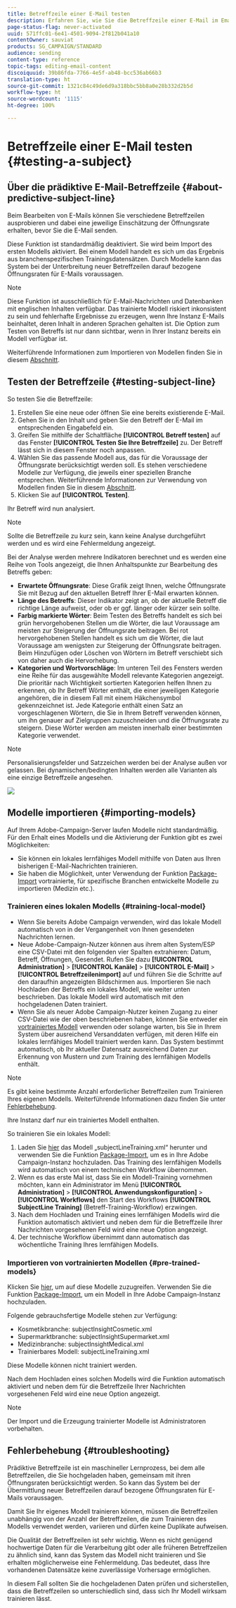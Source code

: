 ```yaml
---
title: Betreffzeile einer E-Mail testen
description: Erfahren Sie, wie Sie die Betreffzeile einer E-Mail im Email Designer definieren.
page-status-flag: never-activated
uuid: 571ffc01-6e41-4501-9094-2f812b041a10
contentOwner: sauviat
products: SG_CAMPAIGN/STANDARD
audience: sending
content-type: reference
topic-tags: editing-email-content
discoiquuid: 39b86fda-7766-4e5f-ab48-bcc536ab66b3
translation-type: ht
source-git-commit: 1321c84c49de6d9a318bbc5bb8a0e28b332d2b5d
workflow-type: ht
source-wordcount: '1115'
ht-degree: 100%

---
```


# Betreffzeile einer E-Mail testen {#testing-a-subject}


## Über die prädiktive E-Mail-Betreffzeile {#about-predictive-subject-line}

Beim Bearbeiten von E-Mails können Sie verschiedene Betreffzeilen ausprobieren und dabei eine jeweilige Einschätzung der Öffnungsrate erhalten, bevor Sie die E-Mail senden.

Diese Funktion ist standardmäßig deaktiviert. Sie wird beim Import des ersten Modells aktiviert. Bei einem Modell handelt es sich um das Ergebnis aus branchenspezifischen Trainingsdatensätzen. Durch Modelle kann das System bei der Unterbreitung neuer Betreffzeilen darauf bezogene Öffnungsraten für E-Mails voraussagen.

>[!NOTE]
>
>Diese Funktion ist ausschließlich für E-Mail-Nachrichten und Datenbanken mit englischen Inhalten verfügbar. Das trainierte Modell riskiert inkonsistent zu sein und fehlerhafte Ergebnisse zu erzeugen, wenn Ihre Instanz E-Mails beinhaltet, deren Inhalt in anderen Sprachen gehalten ist. Die Option zum Testen von Betreffs ist nur dann sichtbar, wenn in Ihrer Instanz bereits ein Modell verfügbar ist.

Weiterführende Informationen zum Importieren von Modellen finden Sie in diesem [Abschnitt](#importing-models).

## Testen der Betreffzeile {#testing-subject-line}

So testen Sie die Betreffzeile:

1. Erstellen Sie eine neue oder öffnen Sie eine bereits existierende E-Mail.
1. Gehen Sie in den Inhalt und geben Sie den Betreff der E-Mail im entsprechenden Eingabefeld ein.
1. Greifen Sie mithilfe der Schaltfläche **[!UICONTROL Betreff testen]** auf das Fenster **[!UICONTROL Testen Sie Ihre Betreffzeile]** zu. Der Betreff lässt sich in diesem Fenster noch anpassen.
1. Wählen Sie das passende Modell aus, das für die Voraussage der Öffnungsrate berücksichtigt werden soll. Es stehen verschiedene Modelle zur Verfügung, die jeweils einer speziellen Branche entsprechen. Weiterführende Informationen zur Verwendung von Modellen finden Sie in diesem [Abschnitt](#importing-models).
1. Klicken Sie auf **[!UICONTROL Testen]**.

Ihr Betreff wird nun analysiert.

>[!NOTE]
>
>Sollte die Betreffzeile zu kurz sein, kann keine Analyse durchgeführt werden und es wird eine Fehlermeldung angezeigt.

Bei der Analyse werden mehrere Indikatoren berechnet und es werden eine Reihe von Tools angezeigt, die Ihnen Anhaltspunkte zur Bearbeitung des Betreffs geben:

* **Erwartete Öffnungsrate**: Diese Grafik zeigt Ihnen, welche Öffnungsrate Sie mit Bezug auf den aktuellen Betreff Ihrer E-Mail erwarten können.
* **Länge des Betreffs**: Dieser Indikator zeigt an, ob der aktuelle Betreff die richtige Länge aufweist, oder ob er ggf. länger oder kürzer sein sollte.
* **Farbig markierte Wörter**: Beim Testen des Betreffs handelt es sich bei grün hervorgehobenen Stellen um die Wörter, die laut Voraussage am meisten zur Steigerung der Öffnungsrate beitragen. Bei rot hervorgehobenen Stellen handelt es sich um die Wörter, die laut Voraussage am wenigsten zur Steigerung der Öffnungsrate beitragen. Beim Hinzufügen oder Löschen von Wörtern im Betreff verschiebt sich von daher auch die Hervorhebung.
* **Kategorien und Wortvorschläge**: Im unteren Teil des Fensters werden eine Reihe für das ausgewählte Modell relevante Kategorien angezeigt. Die prioritär nach Wichtigkeit sortierten Kategorien helfen Ihnen zu erkennen, ob Ihr Betreff Wörter enthält, die einer jeweiligen Kategorie angehören, die in diesem Fall mit einem Häkchensymbol gekennzeichnet ist. Jede Kategorie enthält einen Satz an vorgeschlagenen Wörtern, die Sie in Ihrem Betreff verwenden können, um ihn genauer auf Zielgruppen zuzuschneiden und die Öffnungsrate zu steigern. Diese Wörter werden am meisten innerhalb einer bestimmten Kategorie verwendet.

>[!NOTE]
>
>Personalisierungsfelder und Satzzeichen werden bei der Analyse außen vor gelassen. Bei dynamischen/bedingten Inhalten werden alle Varianten als eine einzige Betreffzeile angesehen.

![](assets/predictive_subject_line_example.png)

## Modelle importieren      {#importing-models}

Auf Ihrem Adobe-Campaign-Server laufen Modelle nicht standardmäßig. Für den Erhalt eines Modells und die Aktivierung der Funktion gibt es zwei Möglichkeiten:

* Sie können ein lokales lernfähiges Modell mithilfe von Daten aus Ihren bisherigen E-Mail-Nachrichten trainieren.
* Sie haben die Möglichkeit, unter Verwendung der Funktion [Package-Import](../../automating/using/managing-packages.md) vortrainierte, für spezifische Branchen entwickelte Modelle zu importieren (Medizin etc.). 

### Trainieren eines lokalen Modells {#training-local-model}

* Wenn Sie bereits Adobe Campaign verwenden, wird das lokale Modell automatisch von in der Vergangenheit von Ihnen gesendeten Nachrichten lernen.
* Neue Adobe-Campaign-Nutzer können aus ihrem alten System/ESP eine CSV-Datei mit den folgenden vier Spalten extrahieren: Datum, Betreff, Öffnungen, Gesendet. Rufen Sie dazu **[!UICONTROL Administration]** > **[!UICONTROL Kanäle]** > **[!UICONTROL E-Mail]** > **[!UICONTROL Betreffzeilenimport]** auf und führen Sie die Schritte auf den daraufhin angezeigten Bildschirmen aus. Importieren Sie nach Hochladen der Betreffs ein lokales Modell, wie weiter unten beschrieben. Das lokale Modell wird automatisch mit den hochgeladenen Daten trainiert.
* Wenn Sie als neuer Adobe Campaign-Nutzer keinen Zugang zu einer CSV-Datei wie der oben beschriebenen haben, können Sie entweder ein [vortrainiertes Modell](#pre-trained-models) verwenden oder solange warten, bis Sie in Ihrem System über ausreichend Versanddaten verfügen, mit deren Hilfe ein lokales lernfähiges Modell trainiert werden kann. Das System bestimmt automatisch, ob Ihr aktueller Datensatz ausreichend Daten zur Erkennung von Mustern und zum Training des lernfähigen Modells enthält.

>[!NOTE]
>
>Es gibt keine bestimmte Anzahl erforderlicher Betreffzeilen zum Trainieren Ihres eigenen Modells. Weiterführende Informationen dazu finden Sie unter [Fehlerbehebung](#troubleshooting).
>
>Ihre Instanz darf nur ein trainiertes Modell enthalten.

So trainieren Sie ein lokales Modell:
1. Laden Sie [hier](https://experience.adobe.com/#/downloads/content/software-distribution/en/campaign.html) das Modell „subjectLineTraining.xml“ herunter und verwenden Sie die Funktion [Package-Import](../../automating/using/managing-packages.md), um es in Ihre Adobe Campaign-Instanz hochzuladen. Das Training des lernfähigen Modells wird automatisch von einem technischen Workflow übernommen.
1. Wenn es das erste Mal ist, dass Sie ein Modell-Training vornehmen möchten, kann ein Administrator im Menü **[!UICONTROL Administration]** > **[!UICONTROL Anwendungskonfiguration]** > **[!UICONTROL Workflows]** den Start des Workflows **[!UICONTROL SubjectLine Training]** (Betreff-Training-Workflow) erzwingen.
1. Nach dem Hochladen und Training eines lernfähigen Modells wird die Funktion automatisch aktiviert und neben dem für die Betreffzeile Ihrer Nachrichten vorgesehenen Feld wird eine neue Option angezeigt.
1. Der technische Workflow übernimmt dann automatisch das wöchentliche Training Ihres lernfähigen Modells.

### Importieren von vortrainierten Modellen {#pre-trained-models}

Klicken Sie [hier](https://experience.adobe.com/#/downloads/content/software-distribution/en/campaign.html), um auf diese Modelle zuzugreifen. Verwenden Sie die Funktion [Package-Import](../../automating/using/managing-packages.md), um ein Modell in Ihre Adobe Campaign-Instanz hochzuladen.

Folgende gebrauchsfertige Modelle stehen zur Verfügung:

* Kosmetikbranche: subjectInsightCosmetic.xml
* Supermarktbranche: subjectInsightSupermarket.xml
* Medizinbranche: subjectInsightMedical.xml
* Trainierbares Modell: subjectLineTraining.xml

Diese Modelle können nicht trainiert werden.

Nach dem Hochladen eines solchen Modells wird die Funktion automatisch aktiviert und neben dem für die Betreffzeile Ihrer Nachrichten vorgesehenen Feld wird eine neue Option angezeigt.

>[!NOTE]
>
>Der Import und die Erzeugung trainierter Modelle ist Administratoren vorbehalten.

## Fehlerbehebung {#troubleshooting}

Prädiktive Betreffzeile ist ein maschineller Lernprozess, bei dem alle Betreffzeilen, die Sie hochgeladen haben, gemeinsam mit ihren Öffnungsraten berücksichtigt werden. So kann das System bei der Übermittlung neuer Betreffzeilen darauf bezogene Öffnungsraten für E-Mails voraussagen.

Damit Sie Ihr eigenes Modell trainieren können, müssen die Betreffzeilen unabhängig von der Anzahl der Betreffzeilen, die zum Trainieren des Modells verwendet werden, variieren und dürfen keine Duplikate aufweisen.

Die Qualität der Betreffzeilen ist sehr wichtig. Wenn es nicht genügend hochwertige Daten für die Verarbeitung gibt oder alle früheren Betreffzeilen zu ähnlich sind, kann das System das Modell nicht trainieren und Sie erhalten möglicherweise eine Fehlermeldung. Das bedeutet, dass Ihre vorhandenen Datensätze keine zuverlässige Vorhersage ermöglichen.

In diesem Fall sollten Sie die hochgeladenen Daten prüfen und sicherstellen, dass die Betreffzeilen so unterschiedlich sind, dass sich Ihr Modell wirksam trainieren lässt.

<!--Some clients have reported this issue: I have had the subject line training workflow running for about a year now.  It has trained on 883 records and I am still seeing the message "The existing dataset is not enough to generate a model."  I do get an error in the workflow every time it runs "XML-110009 Unable to find the element 'runwf' of path '/' (document with schema 'serverConf')".

For this, campaign takes the subject line as training data and tries to come up with significant enough model to predict open rate with 95% confidence.

The 400 subject line number is mention with at least and is only indicative, model generation will also depend on quality of these lines.

It may happen that even 10k subject lines don't lead to model generation if they are too similar.

It means that it can be case that you don't have enough subject lines to generate the model and it is giving this error.

If you are getting an error/warning message, it means that your existing set of records is not enough for the predictive subject module to give a high confidence suggestion.

Adobe recommends reviewing the data you are uploading as the similarity of the subject lines might be the issue.-->
